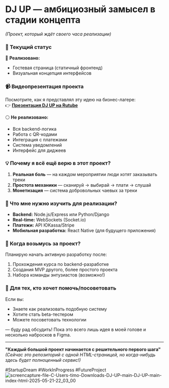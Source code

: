 # **DJ UP — амбициозный замысел в стадии концепта**  
*(Проект, который ждёт своего часа реализации)*  

### **🎯 Текущий статус**  
🔴 **Реализовано:**  
- Гостевая страница (статичный фронтенд)  
- Визуальная концепция интерфейсов
  
### **📹 Видеопрезентация проекта**  
Посмотрите, как я представлял эту идею на бизнес-лагере:  
👉 **[Презентация DJ UP на Rutube](https://rutube.ru/video/private/4d65368e9437f7115a7e9ddd0b075813/?p=kw2xwUZGHJnfkkAL329_Rw)**  

⚪ **Не реализовано:**  
- Вся backend-логика  
- Работа с QR-кодами  
- Интеграция с платежами  
- Система уведомлений  
- Интерфейс для диджеев  

### **💡 Почему я всё ещё верю в этот проект?**  
1. **Реальная боль** — на каждом мероприятии люди хотят заказывать треки  
2. **Простота механики** — сканируй → выбирай → плати → слушай  
3. **Монетизация** — система добровольных чаевых за треки  

### **🧠 Что мне нужно изучить для реализации?**  
- **Backend:** Node.js/Express или Python/Django  
- **Real-time:** WebSockets (Socket.io)  
- **Платежи:** API ЮKassa/Stripe  
- **Мобильная разработка:** React Native (для будущего приложения)  

### **📅 Когда возьмусь за проект?**  
Планирую начать активную разработку после:  
1. Прохождения курса по backend-разработке  
2. Создания MVP другого, более простого проекта  
3. Набора команды энтузиастов (возможно!)  

### **💬 Для тех, кто хочет помочь/посоветовать**  
Если вы:  
- Знаете как реализовать подобную систему  
- Хотите стать beta-тестером  
- Можете посоветовать технологии  

— буду рад обсудить! Пока это всего лишь идея в моей голове и несколько набросков в Figma.  

---  
**"Каждый большой проект начинается с решительного первого шага"**  
*(Сейчас это репозиторий с одной HTML-страницей, но когда-нибудь здесь будет полноценный сервис!)*  

#StartupDream #WorkInProgress #FutureProject
![screencapture-file-C-Users-timo-Downloads-DJ-UP-main-DJ-UP-main-index-html-2025-05-21-22_03_00](https://github.com/user-attachments/assets/7e0c1fd5-4443-41f6-aca3-20beac9227bb)
